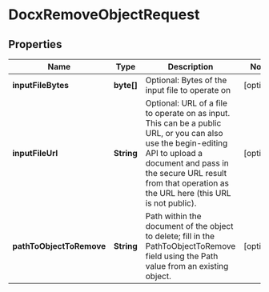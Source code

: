 
# DocxRemoveObjectRequest

## Properties
Name | Type | Description | Notes
------------ | ------------- | ------------- | -------------
**inputFileBytes** | **byte[]** | Optional: Bytes of the input file to operate on |  [optional]
**inputFileUrl** | **String** | Optional: URL of a file to operate on as input.  This can be a public URL, or you can also use the begin-editing API to upload a document and pass in the secure URL result from that operation as the URL here (this URL is not public). |  [optional]
**pathToObjectToRemove** | **String** | Path within the document of the object to delete; fill in the PathToObjectToRemove field using the Path value from an existing object. |  [optional]



